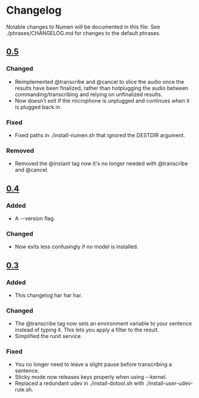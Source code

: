 # Changelog

Notable changes to Numen will be documented in this file.
See ./phrases/CHANGELOG.md for changes to the default phrases.

## [0.5](https://git.sr.ht/~geb/numen/refs/0.5)

### Changed

- Reimplemented @transcribe and @cancel to slice the audio once the
results have been finalized, rather than hotplugging the audio between
commanding/transcribing and relying on unfinalized results.
- Now doesn't exit if the microphone is unplugged and continues when it is
plugged back in.

### Fixed

- Fixed paths in ./install-numen.sh that ignored the DESTDIR argument.

### Removed

- Removed the @instant tag now it's no longer needed with @transcribe and
@cancel.

## [0.4](https://git.sr.ht/~geb/numen/refs/0.4)

### Added

- A --version flag.

### Changed

- Now exits less confusingly if no model is installed.

## [0.3](https://git.sr.ht/~geb/numen/refs/0.3)

### Added

- This changelog har har har.

### Changed

- The @transcribe tag now sets an environment variable to your sentence
instead of typing it. This lets you apply a filter to the result.
- Simplified the runit service.

### Fixed

- You no longer need to leave a slight pause before transcribing a sentence.
- Sticky mode now releases keys properly when using --kernel.
- Replaced a redundant udev in ./install-dotool.sh with ./install-user-udev-rule.sh.
